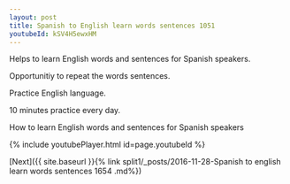 ```yaml
---
layout: post
title: Spanish to English learn words sentences 1051 
youtubeId: kSV4H5ewxHM
---
```

 
 
Helps to learn English words and sentences for Spanish speakers.

Opportunitiy to repeat the words sentences. 

Practice English language. 
 
10 minutes practice every day. 
 
How to learn English words and sentences for Spanish speakers 
 
{% include youtubePlayer.html id=page.youtubeId %}
 
 
[Next]({{ site.baseurl }}{% link  split1/_posts/2016-11-28-Spanish to english learn words sentences 1654 .md%})
 
